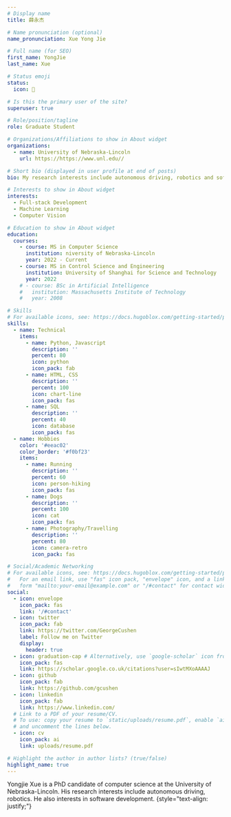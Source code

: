 ```yaml
---
# Display name
title: 薛永杰

# Name pronunciation (optional)
name_pronunciation: Xue Yong Jie

# Full name (for SEO)
first_name: YongJie
last_name: Xue

# Status emoji
status:
  icon: 🥎

# Is this the primary user of the site?
superuser: true

# Role/position/tagline
role: Graduate Student

# Organizations/Affiliations to show in About widget
organizations:
  - name: University of Nebraska-Lincoln
    url: https://https://www.unl.edu//

# Short bio (displayed in user profile at end of posts)
bio: My research interests include autonomous driving, robotics and software development.

# Interests to show in About widget
interests:
  - Full-stack Development
  - Machine Learning
  - Computer Vision

# Education to show in About widget
education:
  courses:
    - course: MS in Computer Science
      institution: niversity of Nebraska-Lincoln
      year: 2022 - Current
    - course: MS in Control Science and Engineering
      institution: University of Shanghai for Science and Technology
      year: 2022
    # - course: BSc in Artificial Intelligence
    #   institution: Massachusetts Institute of Technology
    #   year: 2008

# Skills
# For available icons, see: https://docs.hugoblox.com/getting-started/page-builder/#icons
skills:
  - name: Technical
    items:
      - name: Python, Javascript
        description: ''
        percent: 80
        icon: python
        icon_pack: fab
      - name: HTML, CSS
        description: ''
        percent: 100
        icon: chart-line
        icon_pack: fas
      - name: SQL
        description: ''
        percent: 40
        icon: database
        icon_pack: fas
  - name: Hobbies
    color: '#eeac02'
    color_border: '#f0bf23'
    items:
      - name: Running
        description: ''
        percent: 60
        icon: person-hiking
        icon_pack: fas
      - name: Dogs
        description: ''
        percent: 100
        icon: cat
        icon_pack: fas
      - name: Photography/Travelling
        description: ''
        percent: 80
        icon: camera-retro
        icon_pack: fas

# Social/Academic Networking
# For available icons, see: https://docs.hugoblox.com/getting-started/page-builder/#icons
#   For an email link, use "fas" icon pack, "envelope" icon, and a link in the
#   form "mailto:your-email@example.com" or "/#contact" for contact widget.
social:
  - icon: envelope
    icon_pack: fas
    link: '/#contact'
  - icon: twitter
    icon_pack: fab
    link: https://twitter.com/GeorgeCushen
    label: Follow me on Twitter
    display:
      header: true
  - icon: graduation-cap # Alternatively, use `google-scholar` icon from `ai` icon pack
    icon_pack: fas
    link: https://scholar.google.co.uk/citations?user=sIwtMXoAAAAJ
  - icon: github
    icon_pack: fab
    link: https://github.com/gcushen
  - icon: linkedin
    icon_pack: fab
    link: https://www.linkedin.com/
  # Link to a PDF of your resume/CV.
  # To use: copy your resume to `static/uploads/resume.pdf`, enable `ai` icons in `params.yaml`,
  # and uncomment the lines below.
  - icon: cv
    icon_pack: ai
    link: uploads/resume.pdf

# Highlight the author in author lists? (true/false)
highlight_name: true
---
```


Yongjie Xue is a PhD candidate of computer science at the University of Nebraska-Lincoln. His research interests include autonomous driving, robotics. He also interests in software development. 
{style="text-align: justify;"}
